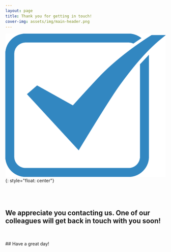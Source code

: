 ```yaml
---
layout: page
title: Thank you for getting in touch!
cover-img: assets/img/main-header.png 
---
```


![salesforce logo](assets/img/checkbox-512.png){: style="float: center"}
<br/>
<br/>
<br/>
<br/>
## We appreciate you contacting us. One of our colleagues will get back in touch with you soon!
<br/>
<br/>
## Have a great day!
